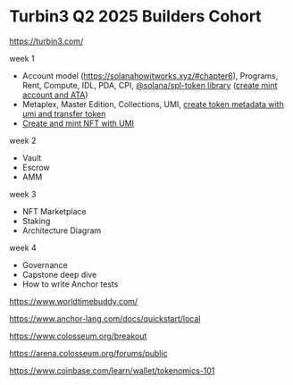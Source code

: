 # Turbin3 Q2 2025 Builders Cohort

https://turbin3.com/

week 1 
- Account model (https://solanahowitworks.xyz/#chapter6), 
Programs, Rent, Compute, IDL, PDA, CPI, 
[@solana/spl-token library](https://spl.solana.com/) 
([create mint account and ATA](/solana-starter/ts/cluster1/spl_notes.md))
- Metaplex, Master Edition, Collections, UMI, 
[create token metadata with umi and transfer token](/solana-starter/ts/cluster1/spl_notes.md)
- [Create and mint NFT with UMI](/solana-starter/ts/cluster1/nft_notes.md)

week 2
- Vault
- Escrow
- AMM

week 3 
- NFT Marketplace
- Staking
- Architecture Diagram

week 4 
- Governance
- Capstone deep dive
- How to write Anchor tests

https://www.worldtimebuddy.com/




https://www.anchor-lang.com/docs/quickstart/local

https://www.colosseum.org/breakout

https://arena.colosseum.org/forums/public

https://www.coinbase.com/learn/wallet/tokenomics-101


